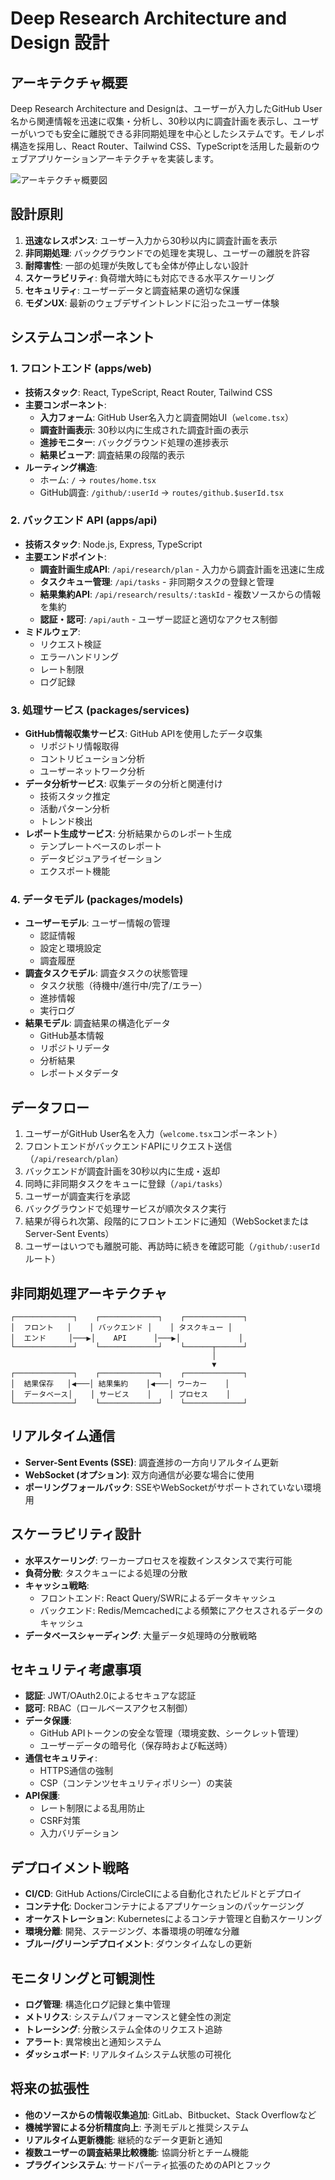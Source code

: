 # Deep Research Architecture and Design 設計

## アーキテクチャ概要

Deep Research Architecture and Designは、ユーザーが入力したGitHub User名から関連情報を迅速に収集・分析し、30秒以内に調査計画を表示し、ユーザーがいつでも安全に離脱できる非同期処理を中心としたシステムです。モノレポ構造を採用し、React Router、Tailwind CSS、TypeScriptを活用した最新のウェブアプリケーションアーキテクチャを実装します。

![アーキテクチャ概要図](../../assets/images/deep-research-architecture-overview.png)

## 設計原則

1. **迅速なレスポンス**: ユーザー入力から30秒以内に調査計画を表示
2. **非同期処理**: バックグラウンドでの処理を実現し、ユーザーの離脱を許容
3. **耐障害性**: 一部の処理が失敗しても全体が停止しない設計
4. **スケーラビリティ**: 負荷増大時にも対応できる水平スケーリング
5. **セキュリティ**: ユーザーデータと調査結果の適切な保護
6. **モダンUX**: 最新のウェブデザイントレンドに沿ったユーザー体験

## システムコンポーネント

### 1. フロントエンド (apps/web)

- **技術スタック**: React, TypeScript, React Router, Tailwind CSS
- **主要コンポーネント**:
  - **入力フォーム**: GitHub User名入力と調査開始UI（`welcome.tsx`）
  - **調査計画表示**: 30秒以内に生成された調査計画の表示
  - **進捗モニター**: バックグラウンド処理の進捗表示
  - **結果ビューア**: 調査結果の段階的表示
- **ルーティング構造**:
  - ホーム: `/` → `routes/home.tsx`
  - GitHub調査: `/github/:userId` → `routes/github.$userId.tsx`

### 2. バックエンド API (apps/api)

- **技術スタック**: Node.js, Express, TypeScript
- **主要エンドポイント**:
  - **調査計画生成API**: `/api/research/plan` - 入力から調査計画を迅速に生成
  - **タスクキュー管理**: `/api/tasks` - 非同期タスクの登録と管理
  - **結果集約API**: `/api/research/results/:taskId` - 複数ソースからの情報を集約
  - **認証・認可**: `/api/auth` - ユーザー認証と適切なアクセス制御
- **ミドルウェア**:
  - リクエスト検証
  - エラーハンドリング
  - レート制限
  - ログ記録

### 3. 処理サービス (packages/services)

- **GitHub情報収集サービス**: GitHub APIを使用したデータ収集
  - リポジトリ情報取得
  - コントリビューション分析
  - ユーザーネットワーク分析
- **データ分析サービス**: 収集データの分析と関連付け
  - 技術スタック推定
  - 活動パターン分析
  - トレンド検出
- **レポート生成サービス**: 分析結果からのレポート生成
  - テンプレートベースのレポート
  - データビジュアライゼーション
  - エクスポート機能

### 4. データモデル (packages/models)

- **ユーザーモデル**: ユーザー情報の管理
  - 認証情報
  - 設定と環境設定
  - 調査履歴
- **調査タスクモデル**: 調査タスクの状態管理
  - タスク状態（待機中/進行中/完了/エラー）
  - 進捗情報
  - 実行ログ
- **結果モデル**: 調査結果の構造化データ
  - GitHub基本情報
  - リポジトリデータ
  - 分析結果
  - レポートメタデータ

## データフロー

1. ユーザーがGitHub User名を入力（`welcome.tsx`コンポーネント）
2. フロントエンドがバックエンドAPIにリクエスト送信（`/api/research/plan`）
3. バックエンドが調査計画を30秒以内に生成・返却
4. 同時に非同期タスクをキューに登録（`/api/tasks`）
5. ユーザーが調査実行を承認
6. バックグラウンドで処理サービスが順次タスク実行
7. 結果が得られ次第、段階的にフロントエンドに通知（WebSocketまたはServer-Sent Events）
8. ユーザーはいつでも離脱可能、再訪時に続きを確認可能（`/github/:userId`ルート）

## 非同期処理アーキテクチャ

```
┌─────────────┐    ┌─────────────┐    ┌─────────────┐
│  フロント   │    │ バックエンド │    │ タスクキュー │
│  エンド     │───▶│    API      │───▶│             │
└─────────────┘    └─────────────┘    └──────┬──────┘
                                             │
                                             ▼
┌─────────────┐    ┌─────────────┐    ┌─────────────┐
│  結果保存   │◀───│ 結果集約    │◀───│ ワーカー    │
│  データベース│    │ サービス    │    │ プロセス    │
└─────────────┘    └─────────────┘    └─────────────┘
```

## リアルタイム通信

- **Server-Sent Events (SSE)**: 調査進捗の一方向リアルタイム更新
- **WebSocket (オプション)**: 双方向通信が必要な場合に使用
- **ポーリングフォールバック**: SSEやWebSocketがサポートされていない環境用

## スケーラビリティ設計

- **水平スケーリング**: ワーカープロセスを複数インスタンスで実行可能
- **負荷分散**: タスクキューによる処理の分散
- **キャッシュ戦略**: 
  - フロントエンド: React Query/SWRによるデータキャッシュ
  - バックエンド: Redis/Memcachedによる頻繁にアクセスされるデータのキャッシュ
- **データベースシャーディング**: 大量データ処理時の分散戦略

## セキュリティ考慮事項

- **認証**: JWT/OAuth2.0によるセキュアな認証
- **認可**: RBAC（ロールベースアクセス制御）
- **データ保護**:
  - GitHub APIトークンの安全な管理（環境変数、シークレット管理）
  - ユーザーデータの暗号化（保存時および転送時）
- **通信セキュリティ**:
  - HTTPS通信の強制
  - CSP（コンテンツセキュリティポリシー）の実装
- **API保護**:
  - レート制限による乱用防止
  - CSRF対策
  - 入力バリデーション

## デプロイメント戦略

- **CI/CD**: GitHub Actions/CircleCIによる自動化されたビルドとデプロイ
- **コンテナ化**: Dockerコンテナによるアプリケーションのパッケージング
- **オーケストレーション**: Kubernetesによるコンテナ管理と自動スケーリング
- **環境分離**: 開発、ステージング、本番環境の明確な分離
- **ブルー/グリーンデプロイメント**: ダウンタイムなしの更新

## モニタリングと可観測性

- **ログ管理**: 構造化ログ記録と集中管理
- **メトリクス**: システムパフォーマンスと健全性の測定
- **トレーシング**: 分散システム全体のリクエスト追跡
- **アラート**: 異常検出と通知システム
- **ダッシュボード**: リアルタイムシステム状態の可視化

## 将来の拡張性

- **他のソースからの情報収集追加**: GitLab、Bitbucket、Stack Overflowなど
- **機械学習による分析精度向上**: 予測モデルと推奨システム
- **リアルタイム更新機能**: 継続的なデータ更新と通知
- **複数ユーザーの調査結果比較機能**: 協調分析とチーム機能
- **プラグインシステム**: サードパーティ拡張のためのAPIとフック